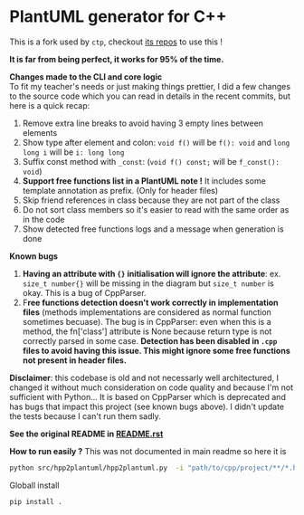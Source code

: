 # PlantUML generator for C++

This is a fork used by `ctp`, checkout [its repos](https://github.com/samuelroland/ctp) to use this !

**It is far from being perfect, it works for 95% of the time.**


**Changes made to the CLI and core logic**  
To fit my teacher's needs or just making things prettier, I did a few changes to the source code which you can read in details in the recent commits, but here is a quick recap:
1. Remove extra line breaks to avoid having 3 empty lines between elements
1. Show type after element and colon: `void f()` will be `f(): void` and `long long i` will be `i: long long`
1. Suffix const method with `_const`: (`void f() const;` will be `f_const(): void`)
1. **Support free functions list in a PlantUML note !** It includes some template annotation as prefix. (Only for header files)
1. Skip friend references in class because they are not part of the class
1. Do not sort class members so it's easier to read with the same order as in the code
1. Show detected free functions logs and a message when generation is done

**Known bugs**
1. **Having an attribute with `{}` initialisation will ignore the attribute**: ex. `size_t number{}` will be missing in the diagram but `size_t number` is okay. This is a bug of CppParser.
1. F**ree functions detection doesn't work correctly in implementation files** (methods implementations are considered as normal function sometimes becuase). The bug is in CppParser: even when this is a method, the fn['class'] attribute is None because return type is not correctly parsed in some case. **Detection has been disabled in `.cpp` files to avoid having this issue. This might ignore some free functions not present in header files.**

**Disclaimer**: this codebase is old and not necessarly well architectured, I changed it without much consideration on code quality and because I'm not sufficient with Python... It is based on CppParser which is deprecated and has bugs that impact this project (see known bugs above). I didn't update the tests because I can't run them sadly.

**See the original README in [README.rst](README.rst)**

**How to run easily ?**
This was not documented in main readme so here it is
```sh
python src/hpp2plantuml/hpp2plantuml.py  -i "path/to/cpp/project/**/*.h" -o out.puml
```

Globall install
```sh
pip install .
```